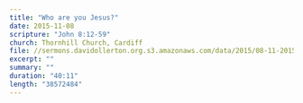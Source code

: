 ```yaml
---
title: "Who are you Jesus?"
date: 2015-11-08
scripture: "John 8:12-59"
church: Thornhill Church, Cardiff
file: //sermons.davidollerton.org.s3.amazonaws.com/data/2015/08-11-2015.mp3
excerpt: ""
summary: ""
duration: "40:11"
length: "38572484"
---
```

